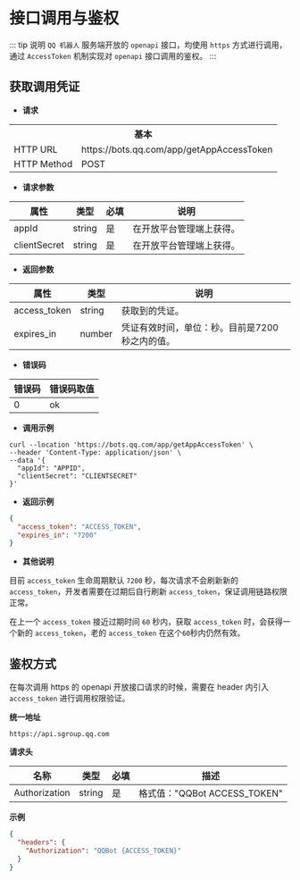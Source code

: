 
# 接口调用与鉴权

<!-- > QQ BOT 服务端开放的 openapi 接口，均使用 https 方式进行调用，通过  `access token` 机制实现对 openapi 接口调用的鉴权。 -->

::: tip 说明
`QQ 机器人` 服务端开放的 `openapi` 接口，均使用 `https` 方式进行调用，通过  `AccessToken` 机制实现对 `openapi` 接口调用的鉴权。
:::

## 获取调用凭证

- **请求**

<table>
	<tr>
	  <th colspan="2">基本</th>
	</tr>
	<tr>
    <td>HTTP URL</td>
    <td>https://bots.qq.com/app/getAppAccessToken</td>
	</tr>
	<tr>
    <td>HTTP Method</td>
    <td>POST</td>
	</tr>
	<!-- <tr>
    <td>接口频率限制</td>
    <td></td>
	</tr> -->
</table>

- **请求参数**

| **属性** | **类型** | **必填** | **说明** |
| --- | --- | --- | --- |
| appId | string | 是 | 在开放平台管理端上获得。 |
| clientSecret | string | 是 | 在开放平台管理端上获得。 |

- **返回参数**

| **属性** | **类型** | **说明** |
| --- | --- | --- |
| access_token | string | 获取到的凭证。 |
| expires_in | number | 凭证有效时间，单位：秒。目前是7200秒之内的值。 |

- **错误码**

| **错误码** | **错误码取值** |
| --- | --- |
| 0 | ok |

- **调用示例**

```shell
curl --location 'https://bots.qq.com/app/getAppAccessToken' \
--header 'Content-Type: application/json' \
--data '{
  "appId": "APPID",
  "clientSecret": "CLIENTSECRET"
}'
```

- **返回示例**
```json
{
  "access_token": "ACCESS_TOKEN",
  "expires_in": "7200"
}
```

- **其他说明**

目前 `access_token` 生命周期默认 `7200` 秒，每次请求不会刷新新的 `access_token`，开发者需要在过期后自行刷新 `access_token`，保证调用链路权限正常。

在上一个 `access_token` 接近过期时间 `60` 秒内，获取 `access_token` 时，会获得一个新的 `access_token`，老的 `access_token` 在这个`60`秒内仍然有效。

## 鉴权方式

在每次调用 https 的 openapi 开放接口请求的时候，需要在 header 内引入 `access_token` 进行调用权限验证。

**统一地址**

```
https://api.sgroup.qq.com
```


**请求头**

| 名称 | 类型 | 必填 | 描述 |
| --- | --- | --- | --- |
| Authorization | string | 是 | 格式值："QQBot ACCESS_TOKEN" |

**示例**
```json
{
  "headers": {
    "Authorization": "QQBot {ACCESS_TOKEN}"
  }
}
```

<!-- ## 调用权限错误码
与  `access token` 权限有关的错误码。 -->
